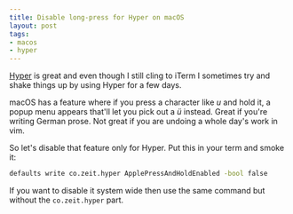 ```yaml
---
title: Disable long-press for Hyper on macOS
layout: post
tags:
- macos
- hyper
---
```

[Hyper][] is great and even though I still cling to iTerm I sometimes try and shake things up by using Hyper for a few days.

macOS has a feature where if you press a character like _u_ and hold it, a popup menu appears that'll let you pick out a _ü_ instead. Great if you're writing German prose. Not great if you are undoing a whole day's work in vim.

So let's disable that feature only for Hyper. Put this in your term and smoke it:

```sh
defaults write co.zeit.hyper ApplePressAndHoldEnabled -bool false
```

If you want to disable it system wide then use the same command but without the `co.zeit.hyper` part.

[Hyper]: https://hyper.is
